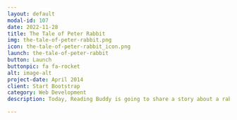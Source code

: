 ```yaml
---
layout: default
modal-id: 107
date: 2022-11-28
title: The Tale of Peter Rabbit
img: the-tale-of-peter-rabbit.png
icon: the-tale-of-peter-rabbit_icon.png
launch: the-tale-of-peter-rabbit
button: Launch
buttonpic: fa fa-rocket
alt: image-alt
project-date: April 2014
client: Start Bootstrap
category: Web Development
description: Today, Reading Buddy is going to share a story about a rabbit called Peter. Peter is very mischievous. He disobeys his mother and goes to explore Mr. McGregor’s garden. What will happen next? Let Reading Buddy read you this story called A Tale of Peter Rabbit.  

---
```

